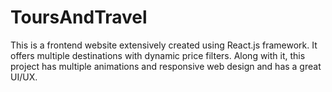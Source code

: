 # ToursAndTravel
This is a frontend website extensively created using React.js framework. It offers multiple destinations with dynamic price filters. Along with it, this project has multiple animations and responsive web design and has a great UI/UX.
